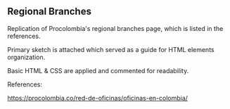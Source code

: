 ## Regional Branches

Replication of Procolombia's regional branches page, which is listed in the references.

Primary sketch is attached which served as a guide for HTML elements organization. 

Basic HTML & CSS are applied and commented for readability.



References:

https://procolombia.co/red-de-oficinas/oficinas-en-colombia/